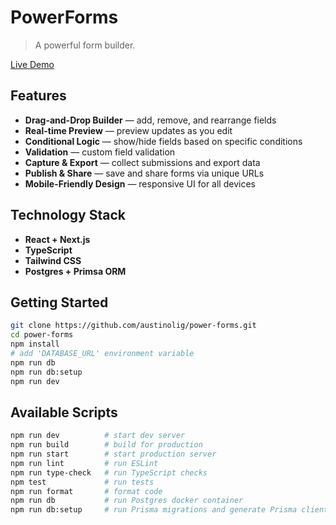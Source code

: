 # PowerForms

> A powerful form builder.

[Live Demo](https://power-forms.vercel.app/)

## Features

- **Drag-and-Drop Builder** — add, remove, and rearrange fields
- **Real-time Preview** — preview updates as you edit
- **Conditional Logic** — show/hide fields based on specific conditions
- **Validation** — custom field validation
- **Capture & Export** — collect submissions and export data
- **Publish & Share** — save and share forms via unique URLs
- **Mobile-Friendly Design** — responsive UI for all devices

## Technology Stack

- **React + Next.js**
- **TypeScript**
- **Tailwind CSS**
- **Postgres + Primsa ORM**

## Getting Started

```bash
git clone https://github.com/austinolig/power-forms.git
cd power-forms
npm install
# add 'DATABASE_URL' environment variable
npm run db
npm run db:setup
npm run dev
```

## Available Scripts

```bash
npm run dev          # start dev server
npm run build        # build for production
npm run start        # start production server
npm run lint         # run ESLint
npm run type-check   # run TypeScript checks
npm test             # run tests
npm run format       # format code
npm run db           # run Postgres docker container
npm run db:setup     # run Prisma migrations and generate Prisma client
```

